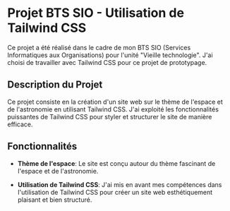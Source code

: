 # Projet BTS SIO - Utilisation de Tailwind CSS

Ce projet a été réalisé dans le cadre de mon BTS SIO (Services Informatiques aux Organisations) pour l'unité "Vieille technologie". J'ai choisi de travailler avec Tailwind CSS pour ce projet de prototypage.

## Description du Projet

Ce projet consiste en la création d'un site web sur le thème de l'espace et de l'astronomie en utilisant Tailwind CSS. J'ai exploité les fonctionnalités puissantes de Tailwind CSS pour styler et structurer le site de manière efficace.

## Fonctionnalités

- **Thème de l'espace**: Le site est conçu autour du thème fascinant de l'espace et de l'astronomie.

- **Utilisation de Tailwind CSS**: J'ai mis en avant mes compétences dans l'utilisation de Tailwind CSS pour créer un site web esthétiquement plaisant et bien structuré.


